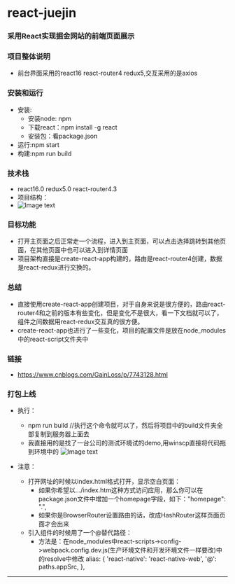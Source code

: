 # react-juejin

### 采用React实现掘金网站的前端页面展示
### 项目整体说明
 * 前台界面采用的react16 react-router4 redux5,交互采用的是axios 
### 安装和运行
 * 安装:
    * 安装node: npm 
    * 下载react：npm install -g react 
    * 安装包：看package.json 
 * 运行:npm start
 * 构建:npm run build
### 技术栈
 * react16.0 redux5.0 react-router4.3
 * 项目结构：
  * ![Image text](https://github.com/GainLoss/react-juejin/blob/master/src/static/read/2.png)
### 目标功能
 * 打开主页面之后正常走一个流程，进入到主页面，可以点击选择跳转到其他页面，在其他页面中也可以进入到详情页面
 * 项目架构直接是create-react-app构建的，路由是react-router4创建，数据是react-redux进行交换的。
### 总结
 * 直接使用create-react-app创建项目，对于自身来说是很方便的，路由react-router4和之前的版本有些变化，但是变化不是很大，看一下文档就可以了，组件之间数据用react-redux交互真的很方便。
 * create-react-app也进行了一些变化，项目的配置文件是放在node_modules中的react-script文件夹中
### 链接
 * https://www.cnblogs.com/GainLoss/p/7743128.html
### 打包上线
 * 执行：
      * npm run build //执行这个命令就可以了，然后将项目中的build文件夹全部复制到服务器上面去
      * 我直接用的是找了一台公司的测试环境试的demo,用winscp直接将代码拖到环境中的
      ![Image text](https://github.com/GainLoss/react-juejin/blob/master/src/static/read/1.png)
      
 * 注意：
     * 打开网址的时候以index.html格式打开，显示空白页面：
         * 如果你希望以.../index.htm这种方式访问应用，那么你可以在package.json文件中增加一个homepage字段，如下："homepage": ".",
         * 如果你是BrowserRouter设置路由的话，改成HashRouter这样页面页面才会出来
    * 引入组件的时候用了一个@替代路径：
         * 方法是：在node_modules中react-scripts->config->webpack.config.dev.js(生产环境文件和开发环境文件一样要改)中的resolve中修改
            alias: {
               'react-native': 'react-native-web',
               '@': paths.appSrc,
             },
----

